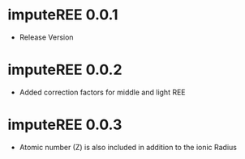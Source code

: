 # imputeREE 0.0.1

-   Release Version

# imputeREE 0.0.2

-   Added correction factors for middle and light REE

# imputeREE 0.0.3

- Atomic number (Z) is also included in addition to the ionic Radius

